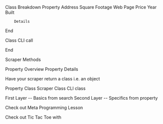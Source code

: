 

Class Breakdown
    Property
        Address
        Square Footage
        Web Page
        Price
        Year Built

        Details
End

Class CLI
    call

End

Scraper Methods

Property Overview
Property Details

Have your scraper return a class i.e. an object

Property Class
Scraper Class
CLI class 

    
First Layer -- Basics from search
Second Layer -- Specifics from property


Check out Meta Programming Lesson

Check out Tic Tac Toe with

